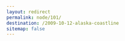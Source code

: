 ```yaml
---
layout: redirect
permalink: node/101/
destination: /2009-10-12-alaska-coastline
sitemap: false
---
```

